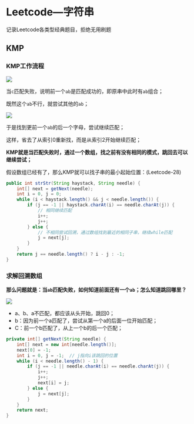 
# Leetcode—字符串

记录Leetcode各类型经典题目，拒绝无用刷题

## KMP

### KMP工作流程

![](/images/kmp1.png)

当`c`匹配失败，说明前一个`ab`是匹配成功的，即原串中此时有`ab`组合；

既然这个`ab`不行，就尝试其他的`ab`；


![](/images/kmp2.png)

于是找到更前一个`ab`的后一个字母，尝试继续匹配；

这样，省去了从索引0重新找，而是从索引2开始继续匹配；

**KMP就是当匹配失败时，通过一个数组，找之前有没有相同的模式，跳回去可以继续尝试；**

假设数组已经有了，那么KMP就可以找子串的最小起始位置：(Leetcode-28)
```java
public int strStr(String haystack, String needle) {
    int[] next = getNext(needle);
    int i = 0, j = 0;
    while (i < haystack.length() && j < needle.length()) {
        if (j == -1 || haystack.charAt(i) == needle.charAt(j)) {
            // 相同继续匹配
            i++;
            j++;
        } else {
            // 不相同尝试回溯，通过数组找到最近的相同子串，继续while匹配
            j = next[j];
        }
    }
    return j == needle.length() ? i - j : -1;
}
```



### 求解回溯数组

**那么问题就是：当`ab`匹配失败，如何知道前面还有一个`ab`；怎么知道跳回哪里？**

![](/images/kmp3.png)

- a、b、a不匹配，都应该从头开始，跳回0；
- b：因为前一个a匹配了，尝试从第一个a的后面一位开始匹配；
- C：前一个b匹配了，从上一个b的后一个匹配；

```java
private int[] getNext(String needle) {
    int[] next = new int[needle.length()];
    next[0] = -1;
    int i = 0, j = -1;  // j指向i该跳回的位置
    while (i < needle.length() - 1) {
        if (j == -1 || needle.charAt(i) == needle.charAt(j)) {
            i++;
            j++;
            next[i] = j;
        } else {
            j = next[j];
        }
    }
    return next;
}
```